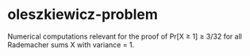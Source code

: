 # oleszkiewicz-problem
Numerical computations relevant for the proof of Pr[X ≥ 1] ≥ 3/32 for all Rademacher sums X with variance = 1.
